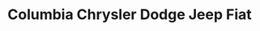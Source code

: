 ---
title: "Columbia Chrysler Dodge Jeep Fiat"
url: /richmond/columbia-chrysler-dodge-jeep-fiat/
shop: car
---